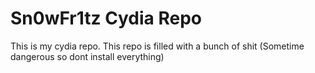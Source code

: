 # Sn0wFr1tz Cydia Repo
This is my cydia repo.
This repo is filled with a bunch of shit (Sometime dangerous so dont install everything)
